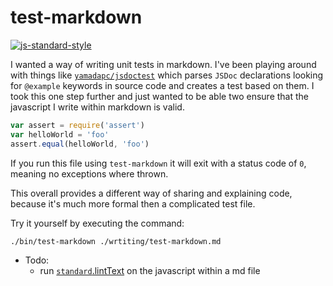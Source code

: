 # test-markdown

[![js-standard-style](https://img.shields.io/badge/code%20style-standard-brightgreen.svg?style=flat)](https://github.com/feross/standard)

I wanted a way of writing unit tests in markdown. I've been playing around with things like [`yamadapc/jsdoctest`](https://github.com/yamadapc/jsdoctest) which parses `JSDoc` declarations looking for `@example` keywords in source code and creates a test based on them. I took this one step further and just wanted to be able two ensure that the javascript I write within markdown is valid.

```javascript
var assert = require('assert')
var helloWorld = 'foo'
assert.equal(helloWorld, 'foo')
```

If you run this file using `test-markdown` it will exit with a status code of `0`, meaning no exceptions where thrown.

This overall provides a different way of sharing and explaining code, because it's much more formal then a complicated test file.

Try it yourself by executing the command:

```bash
./bin/test-markdown ./wrtiting/test-markdown.md
```

* Todo:
  * run [`standard`.lintText](https://github.com/feross/standard#standardlinttexttext-opts-callback) on the javascript within a md file

<!-- START doctoc -->
<!-- END doctoc -->
